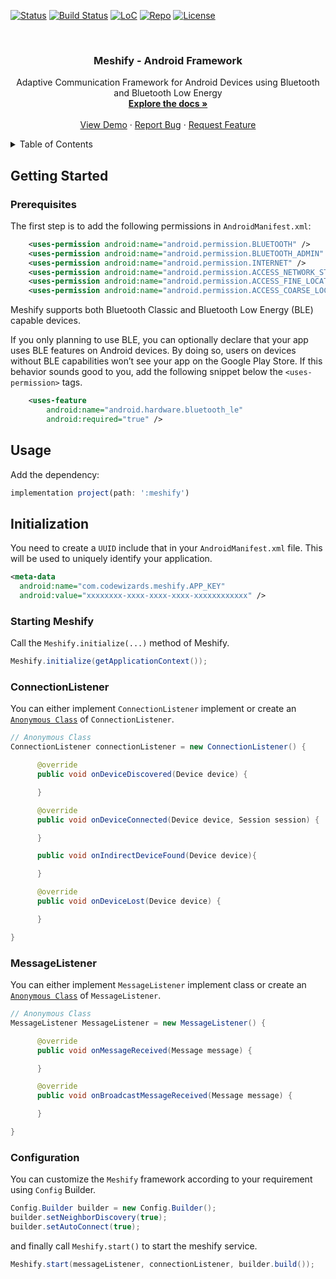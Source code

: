<div id="top"></div>



<!-- [![forthebadge](https://forthebadge.com/images/badges/built-for-android.svg)](https://github.com/kavindaperera/meshify-framework)
[![forthebadge](https://forthebadge.com/images/badges/made-with-java.svg)](https://github.com/kavindaperera/meshify-framework) -->

[![Status](https://badgen.net/badge/status/development/green)](https://github.com/kavindaperera/meshify-framework)
[![Build Status](https://badgen.net/badge/build/v1.0.0-alpha/green)](https://github.com/kavindaperera/meshify-framework)
[![LoC](https://badgen.net/badge/lines/10.27k/green)](https://github.com/kavindaperera/meshify-framework)
[![Repo](https://badgen.net/badge/icon/github?icon=github&label)](https://github.com/kavindaperera/meshify-framework)
[![License](https://badgen.net//badge/license/MIT/blue)](https://github.com/kavindaperera/meshify-framework/blob/development/LICENSE)

<!-- PROJECT LOGO -->
<br />
<div align="center">
  <!-- <a href="https://github.com/kavindaperera/meshify-framework">
    <img src="https://firebasestorage.googleapis.com/v0/b/meshify-f206b.appspot.com/o/logos%2Fmeshify_text_logo_green.svg?alt=media&token=09cfa2c3-f8f1-4309-9bbc-87ab5cdc2b87" alt="Logo" width="500" height="100">
  </a> -->

  <h3 align="center">Meshify - Android Framework</h3>

  <p align="center">
    Adaptive Communication Framework for Android Devices using Bluetooth and Bluetooth Low Energy
    <br />
    <a href="https://github.com/kavindaperera/meshify-framework/"><strong>Explore the docs »</strong></a>
    <br />
    <br />
    <a href="https://github.com/kavindaperera/meshify-framework">View Demo</a>
    ·
    <a href="https://github.com/kavindaperera/meshify-framework/issues">Report Bug</a>
    ·
    <a href="https://github.com/kavindaperera/meshify-framework/issues">Request Feature</a>
  </p>
</div>

<!-- PROJECT SHIELDS -->
<!--
*** I'm using markdown "reference style" links for readability.
*** Reference links are enclosed in brackets [ ] instead of parentheses ( ).
*** See the bottom of this document for the declaration of the reference variables
*** for contributors-url, forks-url, etc. This is an optional, concise syntax you may use.
*** https://www.markdownguide.org/basic-syntax/#reference-style-links
-->


<!-- TABLE OF CONTENTS -->
<details>
  <summary>Table of Contents</summary>
  <ol>
    <li>
      <a href="#getting-started">Getting Started</a>
      <ul>
        <li><a href="#prerequisites">Prerequisites</a></li>
        <li><a href="#installation">Installation</a></li>
      </ul>
    </li>
    <li><a href="#usage">Usage</a></li>
    <li><a href="#initialization">Initialization</a>
         <ul>
            <li><a href="#starting-meshify">Starting Meshify</a></li>
            <li><a href="#configuration">Configuration</a></li>
        </ul>
    </li>
    <li><a href="#roadmap">Roadmap</a></li>
    <li><a href="#contributing">Contributing</a></li>
    <li><a href="#license">License</a></li>
    <li><a href="#contact">Contact</a></li>
    <li><a href="#acknowledgments">Acknowledgments</a></li>
  </ol>
</details>

## Getting Started

### Prerequisites

The first step is to add the following permissions in `AndroidManifest.xml`:

```xml
    <uses-permission android:name="android.permission.BLUETOOTH" />
    <uses-permission android:name="android.permission.BLUETOOTH_ADMIN" />
    <uses-permission android:name="android.permission.INTERNET" />
    <uses-permission android:name="android.permission.ACCESS_NETWORK_STATE" />
    <uses-permission android:name="android.permission.ACCESS_FINE_LOCATION" />
    <uses-permission android:name="android.permission.ACCESS_COARSE_LOCATION" />
```

Meshify supports both Bluetooth Classic and Bluetooth Low Energy (BLE) capable devices.

If you only planning to use BLE, you can optionally declare that your app uses BLE features on Android devices. By doing so, users on devices without BLE capabilities won’t see your app on the Google Play Store. If this behavior sounds good to you, add the following snippet below the `<uses-permission>` tags.

```xml
    <uses-feature
        android:name="android.hardware.bluetooth_le"
        android:required="true" />
```

## Usage

Add the dependency:

```javascript
implementation project(path: ':meshify')
```

## Initialization

You need to create a `UUID` include that in your `AndroidManifest.xml` file. This will be used to uniquely identify your application.

```xml
<meta-data
  android:name="com.codewizards.meshify.APP_KEY"
  android:value="xxxxxxxx-xxxx-xxxx-xxxx-xxxxxxxxxxxx" />
```
### Starting Meshify

Call the `Meshify.initialize(...)` method of Meshify.

```java
Meshify.initialize(getApplicationContext());
```


### ConnectionListener

You can either implement `ConnectionListener` implement or create an [`Anonymous Class`](https://docs.oracle.com/javase/tutorial/java/javaOO/anonymousclasses.html) of `ConnectionListener`.

```java
// Anonymous Class
ConnectionListener connectionListener = new ConnectionListener() {

      @override
      public void onDeviceDiscovered(Device device) {

      }

      @override
      public void onDeviceConnected(Device device, Session session) {

      }

      public void onIndirectDeviceFound(Device device){

      }

      @override
      public void onDeviceLost(Device device) {

      }

}
``` 

### MessageListener

You can either implement `MessageListener` implement class or create an [`Anonymous Class`](https://docs.oracle.com/javase/tutorial/java/javaOO/anonymousclasses.html) of `MessageListener`.

```java
// Anonymous Class
MessageListener MessageListener = new MessageListener() {

      @override
      public void onMessageReceived(Message message) {

      }

      @override
      public void onBroadcastMessageReceived(Message message) {

      }

}
```

### Configuration

You can customize the `Meshify` framework according to your requirement using `Config` Builder.

```java
Config.Builder builder = new Config.Builder();
builder.setNeighborDiscovery(true);
builder.setAutoConnect(true);
```

and finally call `Meshify.start()` to start the meshify service.

```java
Meshify.start(messageListener, connectionListener, builder.build());
```
